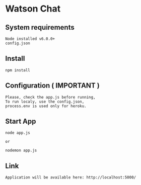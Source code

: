 # Watson Chat

## System requirements

    Node installed v6.0.0+ 
    config.json

## Install

    npm install

## Configuration ( IMPORTANT )

    Please, check the app.js before running,
    To run localy, use the config.json,
    process.env is used only for heroku.

## Start App

    node app.js

    or

    nodemon app.js 

## Link

    Application will be available here: http://localhost:5000/